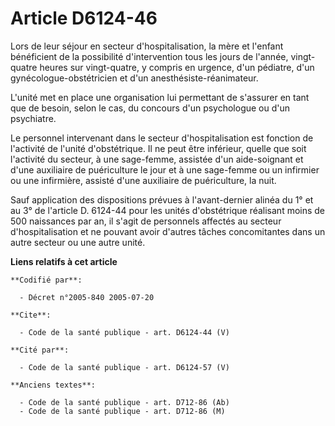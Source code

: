 # Article D6124-46

Lors de leur séjour en secteur d'hospitalisation, la mère et l'enfant bénéficient de la possibilité d'intervention tous les
jours de l'année, vingt-quatre heures sur vingt-quatre, y compris en urgence, d'un pédiatre, d'un gynécologue-obstétricien et
d'un anesthésiste-réanimateur.

L'unité met en place une organisation lui permettant de s'assurer en tant que de besoin, selon le cas, du concours d'un
psychologue ou d'un psychiatre.

Le personnel intervenant dans le secteur d'hospitalisation est fonction de l'activité de l'unité d'obstétrique. Il ne peut
être inférieur, quelle que soit l'activité du secteur, à une sage-femme, assistée d'un aide-soignant et d'une auxiliaire de
puériculture le jour et à une sage-femme ou un infirmier ou une infirmière, assisté d'une auxiliaire de puériculture, la
nuit.

Sauf application des dispositions prévues à l'avant-dernier alinéa du 1° et au 3° de l'article D. 6124-44 pour les unités
d'obstétrique réalisant moins de 500 naissances par an, il s'agit de personnels affectés au secteur d'hospitalisation et ne
pouvant avoir d'autres tâches concomitantes dans un autre secteur ou une autre unité.

**Liens relatifs à cet article**

	**Codifié par**:

	  - Décret n°2005-840 2005-07-20

	**Cite**:

	  - Code de la santé publique - art. D6124-44 (V)

	**Cité par**:

	  - Code de la santé publique - art. D6124-57 (V)

	**Anciens textes**:

	  - Code de la santé publique - art. D712-86 (Ab)
	  - Code de la santé publique - art. D712-86 (M)
